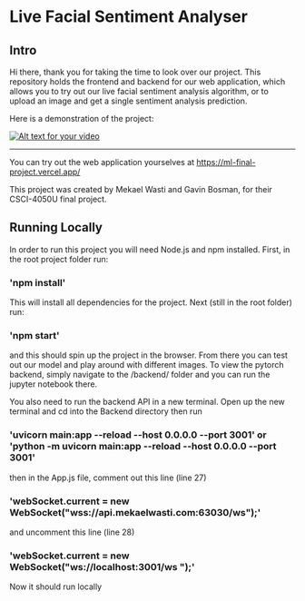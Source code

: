 # Live Facial Sentiment Analyser

## Intro

Hi there, thank you for taking the time to look over our project. This repository holds the frontend and backend for our web application, which allows you to try out our live facial sentiment analysis algorithm, or to upload an image and get a single sentiment analysis prediction.

Here is a demonstration of the project:

[![Alt text for your video](http://img.youtube.com/vi/9UWd0DgQwjM/0.jpg)](http://www.youtube.com/watch?v=9UWd0DgQwjM)

---

You can try out the web application yourselves at https://ml-final-project.vercel.app/

This project was created by Mekael Wasti and Gavin Bosman, for their CSCI-4050U final project.

## Running Locally

In order to run this project you will need Node.js and npm installed. First, in the root project folder run:

### 'npm install'

This will install all dependencies for the project. Next (still in the root folder) run:

### 'npm start'

and this should spin up the project in the browser. From there you can test out our model and play around with different images.
To view the pytorch backend, simply navigate to the /backend/ folder and you can run the jupyter notebook there.

You also need to run the backend API in a new terminal.
Open up the new terminal and cd into the Backend directory
then run

### 'uvicorn main:app --reload --host 0.0.0.0 --port 3001' or 'python -m uvicorn main:app --reload --host 0.0.0.0 --port 3001'

then in the App.js file, comment out this line (line 27)

### 'webSocket.current = new WebSocket("wss://api.mekaelwasti.com:63030/ws");'

and uncomment this line (line 28)

### 'webSocket.current = new WebSocket("ws://localhost:3001/ws ");'

Now it should run locally
